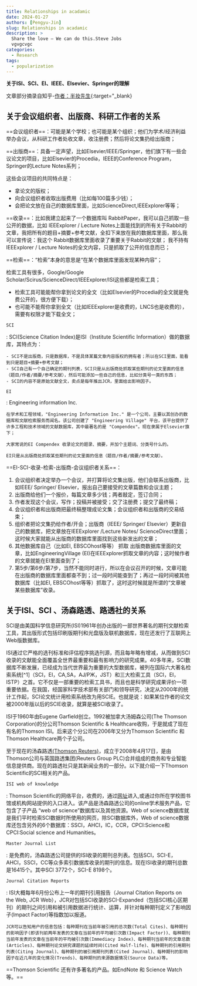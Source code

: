 ```yaml
---
title: Relationships in acadamic
date: 2024-01-27
authors: [Pengyu-Jin]
slug: Relationships in acadamic
description: >
  Share the love – We can do this.Steve Jobs
  vgvgcvgc
categories:
  - Research
tags:
  - popularization
---
```


**关于ISI、SCI、EI、IEEE、Elsevier、Springer的理解**

文章部分摘录自知乎-[作者：半妆先生](https://zhuanlan.zhihu.com/p/347071525){:target="_blank}

<!-- more -->

## 关于会议组织者、出版商、科研工作者的关系
==会议组织者==：可能是某个学校；也可能是某个组织；他们为学术/经济利益举办会议，从科研工作者处收文章，收注册费；然后将论文集扔给出版商；

==出版商==：具备一定声望，比如Elsevier/IEEE/Springer，他们旗下有一些会议论文的项目，比如Elsevier的Procedia，IEEE的Conference Program，Springer的Lecture Notes系列；

这些会议项目的共同特点是：

- 拿论文的版权；
- 向会议组织者收取出版费用（比如每100篇多少钱）；
- 会把论文放在自己的数据库里面，比如ScienceDirect,IEEExplorer等等；

==收录==：比如我建立起来了一个数据库叫 RabbitPaper，我可以自己抓取一些公开的数据，比如 IEEExplorer / Lecture Notes上面能找到的所有关于Rabbit的文章，我把所有的题目+摘要+参考文献，全扣下来放在我的数据库里面，那么我可以宣传说：我这个 Rabbit数据库里面收录了重要关于Rabbit的文献；
我不持有IEEExplorer / Lecture Notes的全文内容，只是抓取了公开的信息而已；

==检索==：“检索”本身的意思是“在某个数据库里面发现某种内容”；

检索工具有很多，Google/Google Scholar/Scirus/ScienceDirect/IEEExplorer/ISI这些都是检索工具；

- 检索工具可能能帮你拿到论文的全文（比如Elsevier的Procedia的全文就是免费公开的，很方便下载）；
- 也可能不能帮你拿到全文（比如IEEExplorer是收费的，LNCS也是收费的），需要有权限才能下载全文；

`SCI`

:   SCI(Science Citation Index)是ISI（Institute Scientific Information）做的数据库，其特点为：

    - SCI不是出版商，只是数据库，不是具体某篇文章内容版权的拥有者；所以在SCI里面，能看到只是题目+摘要+参考文献；
    - SCI自己有一个自己确定的期刊列表，SCI只是从出版商处抓取某些期刊的论文里面的信息（题目/作者/摘要/参考文献），然后可能添加一些自己的信息，比如分类号一类的东西；
    - SCI的内容不是原始文献全文，卖点是每年推出JCR，里面给出影响因子。
  
`EI`

:   Engineering information Inc.

    在学术和工程领域，"Engineering Information Inc." 是一个公司，主要以其创办的数据库和文献检索服务而闻名。该公司创建了 "Engineering Village" 平台，该平台提供了许多工程和技术领域的文献数据库，其中最著名的是 "Compendex"。现在隶属于Elsevier旗下；

    大家常说的EI Compendex 收录论文的题录、摘要，并加个主题词、分类号什么的。
  
    EI只是从出版商处抓取某些期刊的论文里面的信息（题目/作者/摘要/参考文献）。
 
==EI-SCI-收录-检索-出版商-会议组织者关系==：

1. 会议组织者决定举办一个会议，并打算将论文集出版，他们会联系出版商，比如IEEE/ Springer/ Elsevier，报出自己要接受的文章篇数和会议主题；
2. 出版商给他们一个报价，每篇文章多少钱；两者敲定，签订合同；
3. 作者发现这个会议，写作；投稿并被接受；交了注册费；提交了最终稿；
4. 会议组织者和出版商把最终稿整理成论文集；会议组织者和出版商的交易结束；
5. 组织者把论文集扔给作者/开会；出版商（IEEE/ Springer/ Elsevier）更新自己的数据库，把文章放在IEEExplorer /Lecture Notes/ ScienceDirect里面；这时候大家就能从出版商的数据库里面找到这些新发出的文章；
6. 其他数据库自己（比如EI, EBSCOhost等等） 抓取 出版商数据库里面的文章，比如EngineeringVillage (EI)在IEEExplorer抓取文章的内容；这时候作者的文章就能在EI里面查到了；
7. 第5步/第6步/第7步，当然不能同时进行，所以在会议召开的时候，文章可能在出版商的数据库里面都查不到；过一段时间能查到了；再过一段时间被其他数据库（比如EI, EBSCOhost等等）抓取了，这时这时候就是所谓的“文章被某些数据库”收录。

## 关于ISI、SCI 、汤森路透、路透社的关系

SCI是由美国科学信息研究所(ISI)1961年创办出版的一部世界著名的期刊文献检索工具，其出版形式包括印刷版期刊和光盘版及联机数据库，现在还发行了互联网上Web版数据库。

ISI通过它严格的选刊标准和评估程序挑选刊源，而且每年略有增减，从而做到SCI收录的文献能全面覆盖全世界最重要和最有影响力的研究成果。40多年来，SCI数据库不断发展，已经成为当代世界最为重要的大型数据库，被列在国际六大著名检索系统[^1]（SCI，EI，CA,SA，AJ/РЖ，JST）和三大检索工具（SCI，EI，ISTP）之首。它不仅是一部重要的检索工具书，而且也是科学研究成果评价一项重要依据。在我国，经国家科学技术部有关部门和领导研究，决定从2000年的统计工作起，SCI论文统计用检索系统改为用SCIE。也就是说：如果某位作者的论文被2000年版以后的SCIE收录，就算是被SCI收录了。

ISI于1960年由Eugene Garfield创立。1992被加拿大汤姆森公司(The Thomson Corporation)的分公司Thomson Scientific & Healthcare收购，于是就成了现在有名的Thomson ISI。后来这个分公司在2006年又分为Thomson Scientific 和 Thomson Healthcare两个子公司。

至于现在的汤森路透[(Thomson Reuters)](http://thomsonreuters.com/)，成立于2008年4月17日，是由Thomson公司与英国路透集团(Reuters Group PLC)合并组成的商务和专业智能信息提供商。现在的路透社只是其新闻业务的一部分。以下就介绍一下Thomson Scientific的SCI相关的产品。

`ISI web of knowledge`

:   Thomson Scientific的网络平台，收费的，通过[网址](http://apps.webofknowledge.com)进入,或通过你所在学校图书馆或机构网站提供的入口进入。该产品是汤森路透公司的online学术服务产品，它包含了子产品 “web of science”数据库以及其他资源。Web of science数据库就是我们平时检索SCI数据时所使用的网页，除SCI数据库外，Web of science数据库还包含另外的6个数据库：SSCI，AHCI，IC，CCR，CPCI:Science和CPCI:Social science and Humanities。

`Master Journal List`

:   是免费的，汤森路透公司提供的ISI收录的期刊总列表。包括SCI，SCI-E，AHCI，SSCI，CC等众多索引数据库收录的期刊的信息。现在ISI收录的期刊总数是16415个。其中SCI 3772个，SCI-E 8198个。

`Journal Citation Reports`

:   ISI大概每年6月份公布上一年的期刊引用报告（Journal Citation Reports on the Web, JCR Web），JCR对包括SCI收录的SCI-Expanded（包括SCI核心区期刊）的期刊之间引用和被引用数据进行统计、运算，并针对每种期刊定义了影响因子(Impact Factor)等指数加以报道。

    JCR可以告知用户的信息包括：每种期刊在当前年被引用的总次数(Total Cites)、每种期刊的影响因子(即该刊前两年发表的文章在当前年的平均被引次数(Impact Factor))、每种期刊当前年发表的文章在当前年的平均被引次数(Immediacy Index)、每种期刊当前年的文章总数(Articles)、每种期刊论文研究课题的延续时间(Cited Half-life)、每种期刊的引用期刊列表(Citing Journal)、每种期刊的被引用期刊列表(Cited Journal)、每种期刊的影响因子在近几年的变化情况(Trends)、每种期刊的来源数据情况(Source Data)等。

==Thomson Scientific 还有许多著名的产品。如EndNote 和 Science Watch等。==